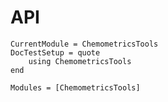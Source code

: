 # API

```@meta
CurrentModule = ChemometricsTools
DocTestSetup = quote
	using ChemometricsTools
end
```

```@autodocs
Modules = [ChemometricsTools]
```
